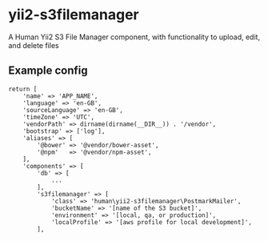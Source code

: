 # yii2-s3filemanager

A Human Yii2 S3 File Manager component, with functionality to upload, edit, and delete files

## Example config

```
return [
	'name' => 'APP_NAME',
	'language' => 'en-GB',
	'sourceLanguage' => 'en-GB',
	'timeZone' => 'UTC',
	'vendorPath' => dirname(dirname(__DIR__)) . '/vendor',
	'bootstrap' => ['log'],
	'aliases' => [
        '@bower' => '@vendor/bower-asset',
        '@npm'   => '@vendor/npm-asset',
    ],
	'components' => [
	    'db' => [
	    	...
	    ],
		's3filemanager' => [
			'class' => 'human\yii2-s3filemanager\PostmarkMailer',
			'bucketName' => '[name of the S3 bucket]',
			'environment' => '[local, qa, or production]',
			'localProfile' => '[aws profile for local development]',
		],
```